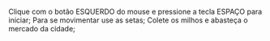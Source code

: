 Clique com o botão ESQUERDO do mouse e pressione a tecla ESPAÇO para iniciar;
Para se movimentar use as setas;
Colete os milhos e abasteça o mercado da cidade;
